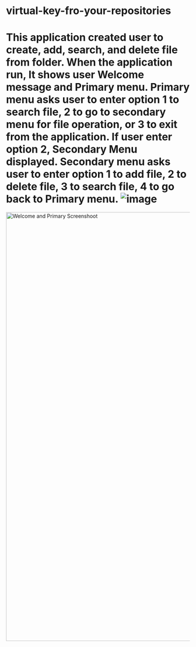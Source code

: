 # virtual-key-fro-your-repositories
# This application created user to create, add, search, and delete file from folder. When the application run, It shows user Welcome message and Primary     menu. Primary menu asks user to enter option 1 to search file, 2 to go to secondary menu for file operation, or 3 to exit from the application. If user     enter option 2, Secondary Menu displayed. Secondary menu asks user to enter option 1 to add file, 2 to delete file, 3 to search file, 4 to go back to       Primary menu.  ![image](https://user-images.githubusercontent.com/107365917/173358666-6ea64940-afdf-448d-a59c-c475f9ff796c.png)

<img width="1173" alt="Welcome and Primary Screenshoot " src="https://user-images.githubusercontent.com/107365917/173359176-700f1fdc-7ad8-46ac-a7d8-18a25b79b38d.png">
